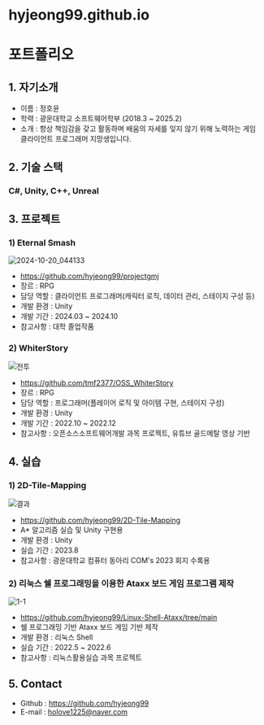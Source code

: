# hyjeong99.github.io
# 포트폴리오
## 1. 자기소개
- 이름 : 정호윤
- 학력 : 광운대학교 소프트웨어학부 (2018.3 ~ 2025.2)
- 소개 : 항상 책임감을 갖고 활동하며 배움의 자세를 잊지 않기 위해 노력하는 게임 클라이언트 프로그래머 지망생입니다.

## 2. 기술 스택
### C#, Unity, C++, Unreal
## 3. 프로젝트
### 1) Eternal Smash
![2024-10-20_044133](https://github.com/user-attachments/assets/d008413d-633d-4d1c-bc0c-0225bc05bf4c)
- https://github.com/hyjeong99/projectgmj
- 장르 : RPG
- 담당 역할 : 클라이언트 프로그래머(캐릭터 로직, 데이터 관리, 스테이지 구성 등)
- 개발 환경 : Unity
- 개발 기간 : 2024.03 ~ 2024.10
- 참고사항 : 대학 졸업작품
### 2) WhiterStory
![전투](https://github.com/user-attachments/assets/8326aad7-82b6-46a0-a360-ccdc52a481da)
- https://github.com/tmf2377/OSS_WhiterStory
- 장르 : RPG
- 담당 역할 : 프로그래머(플레이어 로직 및 아이템 구현, 스테이지 구성)
- 개발 환경 : Unity
- 개발 기간 : 2022.10 ~ 2022.12
- 참고사항 : 오픈소스소프트웨어개발 과목 프로젝트, 유튜브 골드메탈 영상 기반
## 4. 실습
### 1) 2D-Tile-Mapping
![결과](https://github.com/user-attachments/assets/48458e5e-4393-4bcd-8ac8-1fdb9d7a77d0)
- https://github.com/hyjeong99/2D-Tile-Mapping
- A* 알고리즘 실습 및 Unity 구현용
- 개발 환경 : Unity
- 실습 기간 : 2023.8
- 참고사항 : 광운대학교 컴퓨터 동아리 COM's 2023 회지 수록용
### 2) 리눅스 쉘 프로그래밍을 이용한 Ataxx 보드 게임 프로그램 제작
![1-1](https://github.com/user-attachments/assets/193ae169-dce5-4603-8c5b-f5734898dd1c)
- https://github.com/hyjeong99/Linux-Shell-Ataxx/tree/main
- 쉘 프로그래밍 기반 Ataxx 보드 게임 기반 제작
- 개발 환경 : 리눅스 Shell
- 실습 기간 : 2022.5 ~ 2022.6
- 참고사항 : 리눅스활용실습 과목 프로젝트
## 5. Contact
- Github : https://github.com/hyjeong99
- E-mail : holove1225@naver.com
